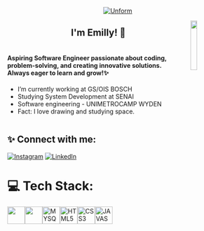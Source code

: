 <p align="center">
  <a href="https://github.com/Emillyme">
    <img src="https://i.pinimg.com/736x/87/6a/d5/876ad5742936a67491ada3e51dd3744e.jpg" alt="Unform" />
  </a>
</p>
<div>
  <img align="right" width="17%" src="https://upload.wikimedia.org/wikipedia/pt/5/53/Snoopy_Peanuts.png">
</div>
<h2 align="center">I'm Emilly! 🌻</h2>

<div style="display: flex; align-items: flex-start;">

  <!-- Text Section -->
  <div style="flex: 1; margin-right: 20px;">
    <h4>Aspiring Software Engineer passionate about coding, problem-solving, and creating innovative solutions. <br> Always eager to learn and grow!✨</h4>
    <ul>
      <li>I’m currently working at GS/OIS BOSCH</li>
      <li>Studying System Development at SENAI</li>
      <li>Software engineering - UNIMETROCAMP WYDEN </li>
      <li>Fact: I love drawing and studying space.</li>
    </ul>
  </div>

</div>





## ✨ Connect with me:
[![Instagram](https://img.shields.io/badge/Instagram-%23E4405F.svg?logo=Instagram&logoColor=white)](https://instagram.com/https://www.instagram.com/emill.ymell/) [![LinkedIn](https://img.shields.io/badge/LinkedIn-%230077B5.svg?logo=linkedin&logoColor=white)](https://linkedin.com/in/https://www.linkedin.com/in/emilly-mello-a02a55248/) 

# 💻 Tech Stack:
<img  width="40px" src="https://cdn.jsdelivr.net/gh/devicons/devicon/icons/git/git-original.svg"/><img  width="40px" src="https://cdn.jsdelivr.net/gh/devicons/devicon@latest/icons/python/python-original.svg"/><img  width="40px" src="https://cdn.jsdelivr.net/gh/devicons/devicon/icons/mysql/mysql-original.svg" title = "MYSQL"/><img  width="40px" src="https://cdn.jsdelivr.net/gh/devicons/devicon/icons/html5/html5-original-wordmark.svg" title = "HTML5"/><img  width="40px" src="https://cdn.jsdelivr.net/gh/devicons/devicon/icons/css3/css3-original-wordmark.svg" title = "CSS3"/><img  width="40px" src="https://cdn.jsdelivr.net/gh/devicons/devicon/icons/javascript/javascript-original.svg" title = "JAVASCRIPT"/>
